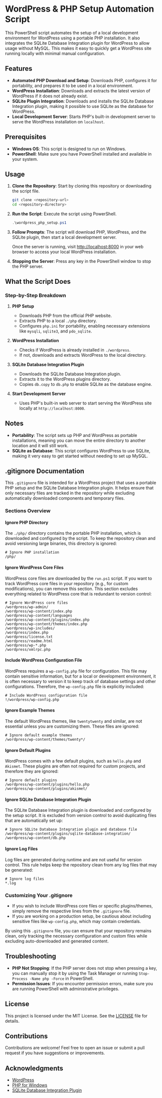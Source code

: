 # WordPress & PHP Setup Automation Script

This PowerShell script automates the setup of a local development environment for WordPress using a portable PHP installation. It also integrates the SQLite Database Integration plugin for WordPress to allow usage without MySQL. This makes it easy to quickly get a WordPress site running locally with minimal manual configuration.

## Features

- **Automated PHP Download and Setup**: Downloads PHP, configures it for portability, and prepares it to be used in a local environment.
- **WordPress Installation**: Downloads and extracts the latest version of WordPress if it does not already exist.
- **SQLite Plugin Integration**: Downloads and installs the SQLite Database Integration plugin, making it possible to use SQLite as the database for WordPress.
- **Local Development Server**: Starts PHP's built-in development server to serve the WordPress installation on `localhost`.

## Prerequisites

- **Windows OS**: This script is designed to run on Windows.
- **PowerShell**: Make sure you have PowerShell installed and available in your system.

## Usage

1. **Clone the Repository**: Start by cloning this repository or downloading the script file.

   ```sh
   git clone <repository-url>
   cd <repository-directory>
   ```

2. **Run the Script**: Execute the script using PowerShell.

   ```powershell
   .\wordpress_php_setup.ps1
   ```

3. **Follow Prompts**: The script will download PHP, WordPress, and the SQLite plugin, then start a local development server.

   Once the server is running, visit [http://localhost:8000](http://localhost:8000) in your web browser to access your local WordPress installation.

4. **Stopping the Server**: Press any key in the PowerShell window to stop the PHP server.

## What the Script Does

### Step-by-Step Breakdown

1. **PHP Setup**
   - Downloads PHP from the official PHP website.
   - Extracts PHP to a local `./php` directory.
   - Configures `php.ini` for portability, enabling necessary extensions like `mysqli`, `sqlite3`, and `pdo_sqlite`.

2. **WordPress Installation**
   - Checks if WordPress is already installed in `./wordpress`.
   - If not, downloads and extracts WordPress to the local directory.

3. **SQLite Database Integration Plugin**
   - Downloads the SQLite Database Integration plugin.
   - Extracts it to the WordPress plugins directory.
   - Copies `db.copy` to `db.php` to enable SQLite as the database engine.

4. **Start Development Server**
   - Uses PHP's built-in web server to start serving the WordPress site locally at `http://localhost:8000`.

## Notes

- **Portability**: The script sets up PHP and WordPress as portable installations, meaning you can move the entire directory to another location and it will still work.
- **SQLite as Database**: This script configures WordPress to use SQLite, making it very easy to get started without needing to set up MySQL.

## .gitignore Documentation

This `.gitignore` file is intended for a WordPress project that uses a portable PHP setup and the SQLite Database Integration plugin. It helps ensure that only necessary files are tracked in the repository while excluding automatically downloaded components and temporary files.

### Sections Overview

#### Ignore PHP Directory

The `./php/` directory contains the portable PHP installation, which is downloaded and configured by the script. To keep the repository clean and avoid versioning large binaries, this directory is ignored:

```
# Ignore PHP installation
/php/
```

#### Ignore WordPress Core Files

WordPress core files are downloaded by the `run.ps1` script. If you want to track WordPress core files in your repository (e.g., for custom modifications), you can remove this section. This section excludes everything related to WordPress core that is redundant to version control:

```
# Ignore WordPress core files
/wordpress/wp-admin/
/wordpress/wp-content/index.php
/wordpress/wp-content/languages
/wordpress/wp-content/plugins/index.php
/wordpress/wp-content/themes/index.php
/wordpress/wp-includes/
/wordpress/index.php
/wordpress/license.txt
/wordpress/readme.html
/wordpress/wp-*.php
/wordpress/xmlrpc.php
```

#### Include WordPress Configuration File

WordPress requires a `wp-config.php` file for configuration. This file may contain sensitive information, but for a local or development environment, it is often necessary to version it to keep track of database settings and other configurations. Therefore, the `wp-config.php` file is explicitly included:

```
# Include WordPress configuration file
!/wordpress/wp-config.php
```

#### Ignore Example Themes

The default WordPress themes, like `twentytwenty` and similar, are not essential unless you are customizing them. These files are ignored:

```
# Ignore default example themes
/wordpress/wp-content/themes/twenty*/
```

#### Ignore Default Plugins

WordPress comes with a few default plugins, such as `hello.php` and `Akismet`. These plugins are often not required for custom projects, and therefore they are ignored:

```
# Ignore default plugins
/wordpress/wp-content/plugins/hello.php
/wordpress/wp-content/plugins/akismet/
```

#### Ignore SQLite Database Integration Plugin

The SQLite Database Integration plugin is downloaded and configured by the setup script. It is excluded from version control to avoid duplicating files that are automatically set up:

```
# Ignore SQLite Database Integration plugin and database file
/wordpress/wp-content/plugins/sqlite-database-integration/
/wordpress/wp-content/db.php
```

#### Ignore Log Files

Log files are generated during runtime and are not useful for version control. This rule helps keep the repository clean from any log files that may be generated:

```
# Ignore log files
*.log
```

### Customizing Your .gitignore

- If you wish to include WordPress core files or specific plugins/themes, simply remove the respective lines from the `.gitignore` file.
- If you are working on a production setup, be cautious about including sensitive files like `wp-config.php`, which may contain credentials.

By using this `.gitignore` file, you can ensure that your repository remains clean, only tracking the necessary configuration and custom files while excluding auto-downloaded and generated content.

## Troubleshooting

- **PHP Not Stopping**: If the PHP server does not stop when pressing a key, you can manually stop it by using the Task Manager or running `Stop-Process -Name php -Force` in PowerShell.
- **Permission Issues**: If you encounter permission errors, make sure you are running PowerShell with administrative privileges.

## License

This project is licensed under the MIT License. See the [LICENSE](LICENSE) file for details.

## Contributions

Contributions are welcome! Feel free to open an issue or submit a pull request if you have suggestions or improvements.

## Acknowledgments

- [WordPress](https://wordpress.org/)
- [PHP for Windows](https://windows.php.net/)
- [SQLite Database Integration Plugin](https://wordpress.org/plugins/sqlite-database-integration/)

